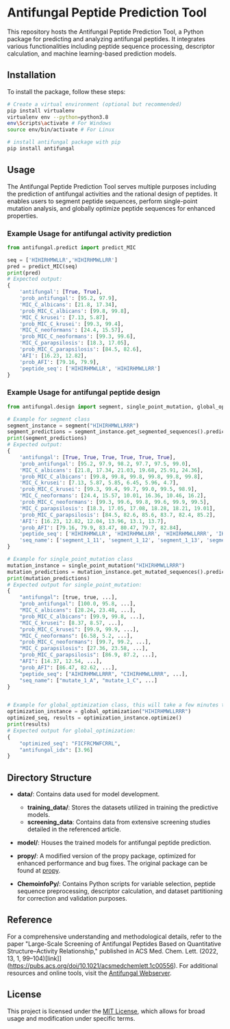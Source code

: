 # Antifungal Peptide Prediction Tool

This repository hosts the Antifungal Peptide Prediction Tool, a Python package for predicting and analyzing antifungal peptides. It integrates various functionalities including peptide sequence processing, descriptor calculation, and machine learning-based prediction models.

## Installation

To install the package, follow these steps:

```bash
# Create a virtual environment (optional but recommended)
pip install virtualenv
virtualenv env --python=python3.8
env\Scripts\activate # For Windows
source env/bin/activate # For Linux

# install antifungal package with pip
pip install antifungal
```


## Usage
The Antifungal Peptide Prediction Tool serves multiple purposes including the prediction of antifungal activities and the rational design of peptides. It enables users to segment peptide sequences, perform single-point mutation analysis, and globally optimize peptide sequences for enhanced properties.

### Example Usage for antifungal activity prediction
```python
from antifungal.predict import predict_MIC

seq = ['HIHIRHMWLLR','HIHIRHMWLLRR']
pred = predict_MIC(seq)
print(pred)
# Expected output: 
{
    'antifungal': [True, True],
    'prob_antifungal': [95.2, 97.9],
    'MIC_C_albicans': [21.8, 17.34],
    'prob_MIC_C_albicans': [99.8, 99.8],
    'MIC_C_krusei': [7.13, 5.87],
    'prob_MIC_C_krusei': [99.3, 99.4],
    'MIC_C_neoformans': [24.4, 15.57],
    'prob_MIC_C_neoformans': [99.3, 99.6],
    'MIC_C_parapsilosis': [18.3, 17.05],
    'prob_MIC_C_parapsilosis': [84.5, 82.6],
    'AFI': [16.23, 12.82],
    'prob_AFI': [79.16, 79.9],
    'peptide_seq': ['HIHIRHMWLLR', 'HIHIRHMWLLRR']
}
```


### Example Usage for antifungal peptide design
```python
from antifungal.design import segment, single_point_mutation, global_optimization

# Example for segment class
segment_instance = segment("HIHIRHMWLLRRR")
segment_predictions = segment_instance.get_segmented_sequences().predict()
print(segment_predictions)
# Expected output: 
{
    'antifungal': [True, True, True, True, True, True],
    'prob_antifungal': [95.2, 97.9, 98.2, 97.7, 97.5, 99.0],
    'MIC_C_albicans': [21.8, 17.34, 21.03, 19.68, 25.91, 24.36],
    'prob_MIC_C_albicans': [99.8, 99.8, 99.8, 99.8, 99.8, 99.8],
    'MIC_C_krusei': [7.13, 5.87, 5.85, 6.45, 5.96, 4.7],
    'prob_MIC_C_krusei': [99.3, 99.4, 99.7, 99.0, 99.5, 98.9],
    'MIC_C_neoformans': [24.4, 15.57, 10.01, 16.36, 10.46, 16.2],
    'prob_MIC_C_neoformans': [99.3, 99.6, 99.8, 99.6, 99.9, 99.5],
    'MIC_C_parapsilosis': [18.3, 17.05, 17.08, 18.28, 18.21, 19.01],
    'prob_MIC_C_parapsilosis': [84.5, 82.6, 85.6, 83.7, 82.4, 85.2],
    'AFI': [16.23, 12.82, 12.04, 13.96, 13.1, 13.7],
    'prob_AFI': [79.16, 79.9, 83.47, 80.47, 79.7, 82.84],
    'peptide_seq': ['HIHIRHMWLLR', 'HIHIRHMWLLRR', 'HIHIRHMWLLRRR', 'IHIRHMWLLRR', 'IHIRHMWLLRRR', 'HIRHMWLLRRR'],
    'seq_name': ['segment_1_11', 'segment_1_12', 'segment_1_13', 'segment_2_12', 'segment_2_13', 'segment_3_13']
}

# Example for single_point_mutation class
mutation_instance = single_point_mutation("HIHIRHMWLLRRR")
mutation_predictions = mutation_instance.get_mutated_sequences().predict()
print(mutation_predictions)
# Expected output for single_point_mutation:
{
    "antifungal": [true, true, ...], 
    "prob_antifungal": [100.0, 95.8, ...], 
    "MIC_C_albicans": [28.24, 23.48, ...], 
    "prob_MIC_C_albicans": [99.9, 99.8, ...], 
    "MIC_C_krusei": [8.37, 8.57, ...], 
    "prob_MIC_C_krusei": [99.9, 99.9, ...], 
    "MIC_C_neoformans": [6.58, 5.2, ...], 
    "prob_MIC_C_neoformans": [99.7, 99.2, ...], 
    "MIC_C_parapsilosis": [27.36, 23.58, ...], 
    "prob_MIC_C_parapsilosis": [86.9, 87.2, ...], 
    "AFI": [14.37, 12.54, ...],
    "prob_AFI": [86.47, 82.62, ...], 
    "peptide_seq": ["AIHIRHMWLLRRR", "CIHIRHMWLLRRR", ...], 
    "seq_name": ["mutate_1_A", "mutate_1_C", ...] 
}


# Example for global_optimization class, this will take a few minutes to hours to run depending on the number of iterations and sequence length
optimization_instance = global_optimization("HIHIRHMWLLRRR")
optimized_seq, results = optimization_instance.optimize()
print(results)
# Expected output for global_optimization:
{
    "optimized_seq": "FICFRCMWFCRRL",
    "antifungal_idx": [3.96]
}
```

## Directory Structure
- **data/**: Contains data used for model development.
  - **training_data/**: Stores the datasets utilized in training the predictive models.
  - **screening_data**: Contains data from extensive screening studies detailed in the referenced article.
- **model/**: Houses the trained models for antifungal peptide prediction.

- **propy/**: A modified version of the propy package, optimized for enhanced performance and bug fixes. The original package can be found at [propy](https://pypi.org/project/propy/).

- **ChemoinfoPy/**: Contains Python scripts for variable selection, peptide sequence preprocessing, descriptor calculation, and dataset partitioning for correction and validation purposes.


## Reference
For a comprehensive understanding and methodological details, refer to the paper "Large-Scale Screening of Antifungal Peptides Based on Quantitative Structure–Activity Relationship," published in ACS Med. Chem. Lett. (2022, 13, 1, 99–104)[link]](https://pubs.acs.org/doi/10.1021/acsmedchemlett.1c00556). For additional resources and online tools, visit the [Antifungal Webserver](https://www.chemoinfolab.com/antifungal).

## License
This project is licensed under the [MIT License](https://choosealicense.com/licenses/mit/), which allows for broad usage and modification under specific terms.